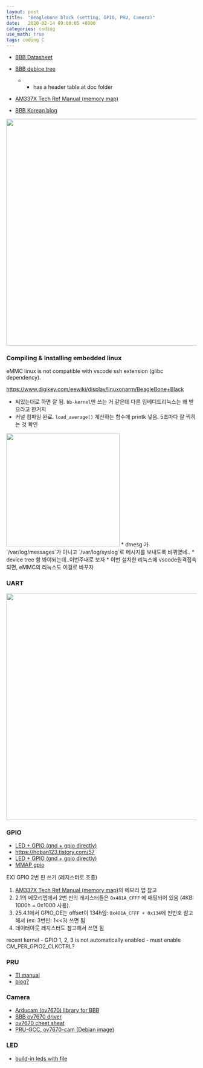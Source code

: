 ```yaml
---
layout: post
title:  "Beaglebone black (setting, GPIO, PRU, Camera)"
date:   2020-02-14 09:00:05 +0800
categories: coding
use_math: true
tags: coding C
---
```


* <a href="https://cdn-shop.adafruit.com/datasheets/BBB_SRM.pdf" target="_blank">BBB Datasheet</a>
* <a href="https://github.com/derekmolloy/boneDeviceTree" target="_blank">BBB debice tree</a>
  * - has a header table at doc folder
* <a href="https://www.ti.com/lit/ug/spruh73q/spruh73q.pdf" target="_blank">AM337X Tech Ref Manual (memory map)</a>

* <a href="http://blog.naver.com/PostList.nhn?blogId=75rudals" target="_blank"> BBB Korean blog </a>

<img src="{{site.url}}/images/embedded/bbb_ports.png" width="600">


### Compiling & Installing embedded linux
eMMC linux is not compatible with vscode ssh extension (glibc dependency).

<a href="https://www.digikey.com/eewiki/display/linuxonarm/BeagleBone+Black" target="_blank">https://www.digikey.com/eewiki/display/linuxonarm/BeagleBone+Black</a>
* 써있는대로 하면 잘 됨. `bb-kernel`만 쓰는 거 같은데 다른 임베디드리눅스는 왜 받으라고 한거지
* 커널 컴파일 완료. `load_average()` 계산하는 함수에 printk 넣음. 5초마다 잘 찍히는 것 확인  
<img src="{{site.url}}/images/embedded/prinkt.jpg" width="300">
* dmesg 가 `/var/log/messages`가 아니고 `/var/log/syslog`로 메시지를 보내도록 바뀌였네..
* device tree 함 봐야되는데..이번주내로 보자
* 이번 설치한 리눅스에 vscode원격접속 되면, eMMC의 리눅스도 이걸로 바꾸자

### UART
<img src="{{site.url}}/images/embedded/bbb_uart.jpg" width="600">

### GPIO
* <a href="https://webnautes.tistory.com/699?category=610469" target="_blank">LED + GPIO (gnd + gpio directly)</a>
* <a href="https://hoban123.tistory.com/57" target="_blank">https://hoban123.tistory.com/57</a>
* <a href="https://embejied.tistory.com/82" target="_blank">LED + GPIO (gnd + gpio directly)</a>
* <a href="https://memnoth.github.io/2016/05/beagleboard-handle-gpio-by-mmap-01/" target="_blank">MMAP gpio</a>

EX) GPIO 2번 핀 쓰기 (레지스터로 조종)
1. <a href="https://www.ti.com/lit/ug/spruh73q/spruh73q.pdf" target="_blank">AM337X Tech Ref Manual (memory map)</a>의 메모리 맵 참고
2. 2.1의 메모리멥에서 2번 핀의 레지스터들은 `0x481A_CFFF` 에 매핑되어 있음 (4KB: 1000h = 0x1000 사용). 
3. 25.4.1에서 GPIO_OE는 offset이 134h임: `0x481A_CFFF + 0x134`에 핀번호 참고해서 (ex: 3번핀: 1\<\<3) 쓰면 됨
4. 데이터아웃 레지스터도 참고해서 쓰면 됨

recent kernel - GPIO 1, 2, 3 is not automatically enabled - must enable CM_PER_GPIO2_CLKCTRL?

### PRU
* <a href="http://www.ti.com/lit/ug/spruij2/spruij2.pdf?ts=1588210569067" target="_blank">TI manual</a>
* <a href="https://catch22eu.github.io/website/beaglebone/beaglebone-pru-c/" target="_blank">blog?</a>

### Camera
* <a href="https://github.com/ArduCAM/BeagleboneBlack" target="_blank">Arducam (ov7670) library for BBB </a>
* <a href="https://github.com/Scorpiion/Beagleboard-xM-Linux-Kernel/blob/master/drivers/media/video/ov7670.c" target="_blank"> BBB ov7670 driver </a>
* <a href="http://embeddedprogrammer.blogspot.com/2012/07/hacking-ov7670-camera-module-sccb-cheat.html" target="_blank">ov7670 cheet sheat</a>
* <a href="https://github.com/dinuxbg/pru-gcc-examples/tree/master/ov7670-cam" target="_blank">PRU-GCC, ov7670-cam (Debian image)</a>


### LED
* <a href="https://robotic-controls.com/learn/beaglebone/beaglebone-black-built-leds" target="_blank"> build-in leds with file</a>